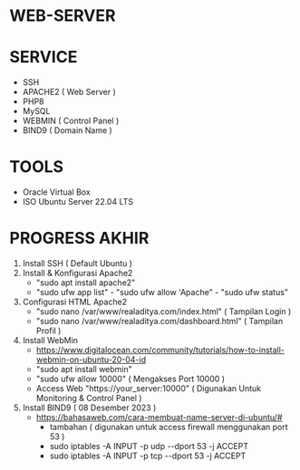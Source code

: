 # WEB-SERVER
# SERVICE
- SSH
- APACHE2 ( Web Server )
- PHP8
- MySQL
- WEBMIN ( Control Panel )
- BIND9 ( Domain Name )
# TOOLS
- Oracle Virtual Box
- ISO Ubuntu Server 22.04 LTS
# PROGRESS AKHIR
1. Install SSH ( Default Ubuntu )
2. Install & Konfigurasi Apache2
   - "sudo apt install apache2"
   - "sudo ufw app list" - "sudo ufw allow 'Apache" - "sudo ufw status"
4. Configurasi HTML Apache2
   - "sudo nano /var/www/realaditya.com/index.html" ( Tampilan Login )
   - "sudo nano /var/www/realaditya.com/dashboard.html" ( Tampilan Profil )
5. Install WebMin
   - https://www.digitalocean.com/community/tutorials/how-to-install-webmin-on-ubuntu-20-04-id
   - "sudo apt install webmin"
   - "sudo ufw allow 10000" ( Mengakses Port 10000 )
   - Access Web "https://your_server:10000" ( Digunakan Untuk Monitoring & Control Panel )
6. Install BIND9 ( 08 Desember 2023 )
   - https://bahasaweb.com/cara-membuat-name-server-di-ubuntu/# 
     - tambahan ( digunakan untuk access firewall menggunakan port 53 )
     - sudo iptables -A INPUT -p udp --dport 53 -j ACCEPT
     - sudo iptables -A INPUT -p tcp --dport 53 -j ACCEPT
